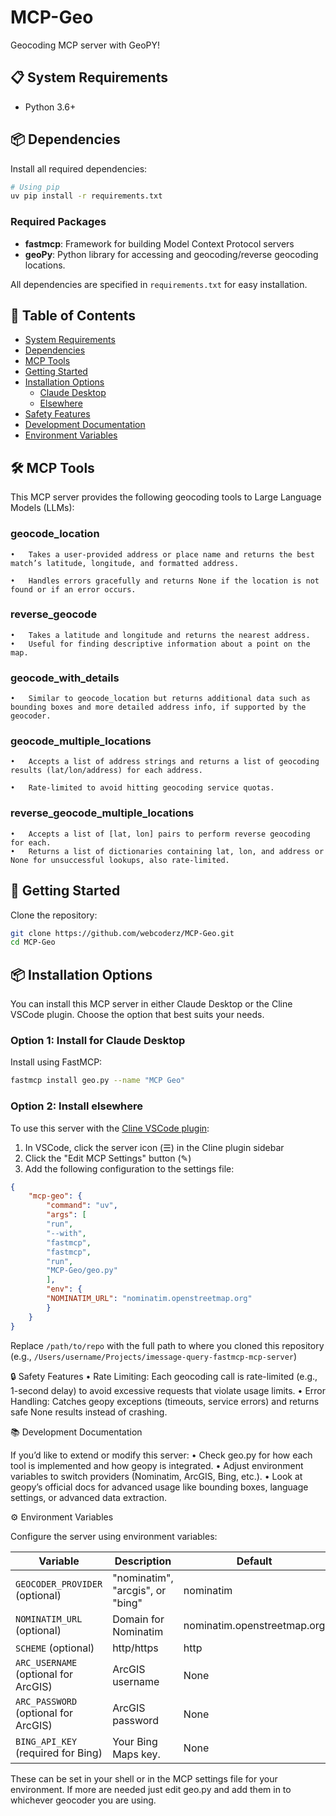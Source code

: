 # MCP-Geo
Geocoding MCP server with GeoPY!


## 📋 System Requirements


- Python 3.6+

## 📦 Dependencies

Install all required dependencies:

```bash
# Using pip
uv pip install -r requirements.txt
```

### Required Packages
- **fastmcp**: Framework for building Model Context Protocol servers
- **geoPy**: Python library for accessing and geocoding/reverse geocoding locations.


All dependencies are specified in `requirements.txt` for easy installation.

## 📑 Table of Contents
- [System Requirements](#-system-requirements)
- [Dependencies](#-dependencies)
- [MCP Tools](#%EF%B8%8F-mcp-tools)
- [Getting Started](#-getting-started)
- [Installation Options](#-installation-options)
  - [Claude Desktop](#option-1-install-for-claude-desktop)
  - [Elsewhere](#option-2-install-elsewhere)
- [Safety Features](#-safety-features)
- [Development Documentation](#-development-documentation)
- [Environment Variables](#%EF%B8%8F-environment-variables)

## 🛠️ MCP Tools

This MCP server provides the following geocoding tools to Large Language Models (LLMs):

### geocode_location

	•	Takes a user-provided address or place name and returns the best match’s latitude, longitude, and formatted address.

	•	Handles errors gracefully and returns None if the location is not found or if an error occurs.

### reverse_geocode

	•	Takes a latitude and longitude and returns the nearest address.
	•	Useful for finding descriptive information about a point on the map.

### geocode_with_details

	•	Similar to geocode_location but returns additional data such as bounding boxes and more detailed address info, if supported by the geocoder.

### geocode_multiple_locations

	•	Accepts a list of address strings and returns a list of geocoding results (lat/lon/address) for each address.

	•	Rate-limited to avoid hitting geocoding service quotas.

### reverse_geocode_multiple_locations

	•	Accepts a list of [lat, lon] pairs to perform reverse geocoding for each.
	•	Returns a list of dictionaries containing lat, lon, and address or None for unsuccessful lookups, also rate-limited.

## 🚀 Getting Started

Clone the repository:

```bash
git clone https://github.com/webcoderz/MCP-Geo.git
cd MCP-Geo
```


## 📦 Installation Options

You can install this MCP server in either Claude Desktop or the Cline VSCode plugin. Choose the option that best suits your needs.

### Option 1: Install for Claude Desktop

Install using FastMCP:

```bash
fastmcp install geo.py --name "MCP Geo"
```

### Option 2: Install elsewhere

To use this server with the [Cline VSCode plugin](http://cline.bot):

1. In VSCode, click the server icon (☰) in the Cline plugin sidebar
2. Click the "Edit MCP Settings" button (✎)
3. Add the following configuration to the settings file:

```json
{
    "mcp-geo": {
        "command": "uv",
        "args": [
        "run",
        "--with",
        "fastmcp",
        "fastmcp",
        "run",
        "MCP-Geo/geo.py"
        ],
        "env": {
        "NOMINATIM_URL": "nominatim.openstreetmap.org"
        }
    }
}
```

Replace `/path/to/repo` with the full path to where you cloned this repository (e.g., `/Users/username/Projects/imessage-query-fastmcp-mcp-server`)

🔒 Safety Features
	•	Rate Limiting: Each geocoding call is rate-limited (e.g., 1-second delay) to avoid excessive requests that violate usage limits.
	•	Error Handling: Catches geopy exceptions (timeouts, service errors) and returns safe None results instead of crashing.

📚 Development Documentation

If you’d like to extend or modify this server:
	•	Check geo.py for how each tool is implemented and how geopy is integrated.
	•	Adjust environment variables to switch providers (Nominatim, ArcGIS, Bing, etc.).
	•	Look at geopy’s official docs for advanced usage like bounding boxes, language settings, or advanced data extraction.

⚙️ Environment Variables

Configure the server using environment variables:

| Variable             | Description                              | Default            |
 |----------------------|------------------------------------------|--------------------|
| `GEOCODER_PROVIDER` (optional)   | "nominatim", "arcgis", or "bing"     | nominatim          |
| `NOMINATIM_URL` (optional)       | Domain for Nominatim | nominatim.openstreetmap.org       |
| `SCHEME` (optional)              | http/https    | http               |
| `ARC_USERNAME` (optional for ArcGIS)        | ArcGIS username            | None               |
| `ARC_PASSWORD` (optional for ArcGIS)        | ArcGIS password      | None               |
| `BING_API_KEY` (required for Bing)        | Your Bing Maps key.      | None               |

These can be set in your shell or in the MCP settings file for your environment. If more are needed just edit geo.py and add them in to whichever geocoder you are using.